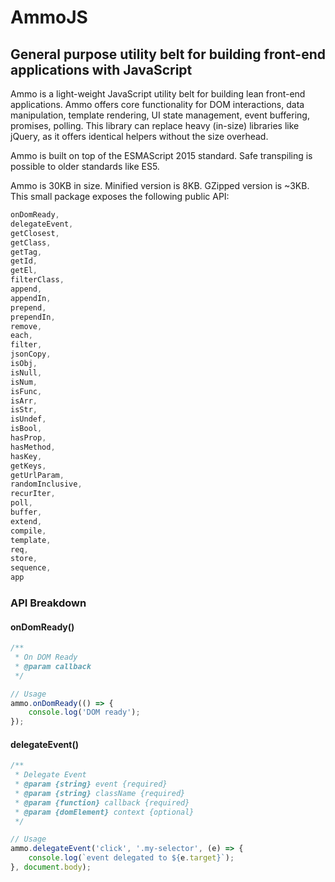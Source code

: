 # AmmoJS
## General purpose utility belt for building front-end applications with JavaScript

Ammo is a light-weight JavaScript utility belt for building lean front-end applications. Ammo offers core functionality for DOM interactions, data manipulation, template rendering, UI state management, event buffering, promises, polling. This library can replace heavy (in-size) libraries like jQuery, as it offers identical helpers without the size overhead.

Ammo is built on top of the ESMAScript 2015 standard. Safe transpiling is possible to older standards like ES5.

Ammo is 30KB in size. Minified version is 8KB. GZipped version is ~3KB. This small package exposes the following public API:

```javascript
onDomReady,
delegateEvent,
getClosest,
getClass,
getTag,
getId,
getEl,
filterClass,
append,
appendIn,
prepend,
prependIn,
remove,
each,
filter,
jsonCopy,
isObj,
isNull,
isNum,
isFunc,
isArr,
isStr,
isUndef,
isBool,
hasProp,
hasMethod,
hasKey,
getKeys,
getUrlParam,
randomInclusive,
recurIter,
poll,
buffer,
extend,
compile,
template,
req,
store,
sequence,
app
```

### API Breakdown

#### onDomReady()
```javascript
/**
 * On DOM Ready
 * @param callback
 */

// Usage
ammo.onDomReady(() => {
    console.log('DOM ready');
});

```

#### delegateEvent()
```javascript
/**
 * Delegate Event
 * @param {string} event {required}
 * @param {string} className {required}
 * @param {function} callback {required}
 * @param {domElement} context {optional}
 */

// Usage
ammo.delegateEvent('click', '.my-selector', (e) => {
    console.log(`event delegated to ${e.target}`);
}, document.body);
```
